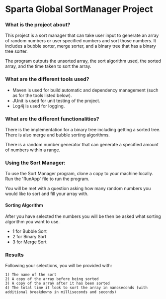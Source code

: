 # Sparta Global SortManager Project
### What is the project about?

This project is a sort manager that can take user input to generate an array of random numbers or user specified numbers and sort those numbers.
It includes a bubble sorter, merge sorter, and a binary tree that has a binary tree sorter.

The program outputs the unsorted array, the sort algorithm used, the sorted array, and the time taken to sort the array.

### What are the different tools used?

- Maven is used for build automatic and dependency management (such as for the tools listed below).
- JUnit is used for unit testing of the project.
- Log4j is used for logging.

### What are the different functionalities?

There is the implementation for a binary tree including getting a sorted tree. There is also merge and bubble sorting algorithms.

There is a random number generator that can generate a specified amount of numbers within a range.

### Using the Sort Manager:

To use the Sort Manager program, clone a copy to your machine locally. Run the 'RunApp' file to run the program. 

You will be met with a question asking how many random numbers you would like to sort and fill your array with. 

#### Sorting Algorithm

After you have selected the numbers you will be then be asked what sorting algorithm you want to use.

- 1 for Bubble Sort
- 2 for Binary Sort
- 3 for Merge Sort

### Results

Following your selections, you will be provided with:

    1) The name of the sort
    2) A copy of the array before being sorted
    3) A copy of the array after it has been sorted 
    4) The total time it took to sort the array in nanoseconds (with additional breakdowns in milliseconds and seconds)
